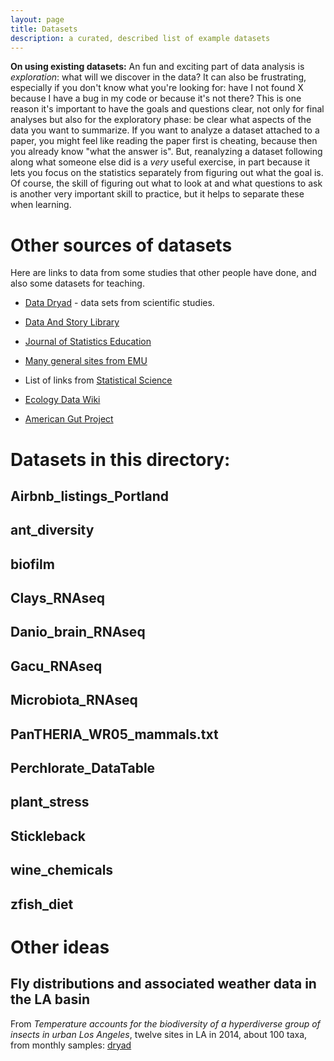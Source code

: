 ```yaml
---
layout: page
title: Datasets
description: a curated, described list of example datasets
---
```


**On using existing datasets:**
An fun and exciting part of data analysis is *exploration*: what will we discover in the data?
It can also be frustrating, especially if you don't know what you're looking for:
have I not found X because I have a bug in my code or because it's not there?
This is one reason it's important to have the goals and questions clear,
not only for final analyses but also for the exploratory phase:
be clear what aspects of the data you want to summarize.
If you want to analyze a dataset attached to a paper,
you might feel like reading the paper first is cheating, because then you already know "what the answer is".
But, reanalyzing a dataset following along what someone else did is a *very* useful exercise,
in part because it lets you focus on the statistics separately from figuring out what the goal is.
Of course, the skill of figuring out what to look at and what questions to ask
is another very important skill to practice, but it helps to separate these when learning.


# Other sources of datasets

Here are links to data from some studies that other people have done, and also some datasets for teaching.

-   [Data Dryad](http://datadryad.org) - data sets from scientific studies.

-   [Data And Story Library](http://lib.stat.cmu.edu/cgi-bin/dasl.cgi?query=data&submit=Search%21&metaname=swishdefault&sort=swishrank)

-   [Journal of Statistics Education](https://ww2.amstat.org/publications/jse/jse_data_archive.htm)

-   [Many general sites from EMU](http://guides.emich.edu/data/free-data)

-   List of links from [Statistical Science](http://www.statsci.org/datasets.html)

-   [Ecology Data Wiki](https://ecologicaldata.org/home)

-   [American Gut Project](https://github.com/biocore/American-Gut/tree/master/data)



# Datasets in this directory:

## Airbnb_listings_Portland

## ant_diversity

## biofilm

## Clays_RNAseq

## Danio_brain_RNAseq

## Gacu_RNAseq

## Microbiota_RNAseq

## PanTHERIA_WR05_mammals.txt

## Perchlorate_DataTable

## plant_stress

## Stickleback

## wine_chemicals

## zfish_diet 


# Other ideas

## Fly distributions and associated weather data in the LA basin

From *Temperature accounts for the biodiversity of a hyperdiverse group of insects in urban Los Angeles*,
twelve sites in LA in 2014, about 100 taxa, from monthly samples: [dryad](https://datadryad.org/stash/dataset/doi:10.5061/dryad.gr68f2j)
